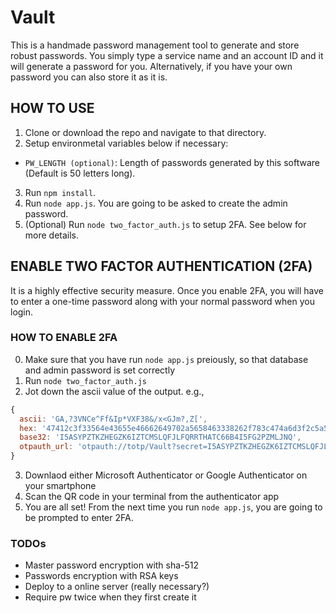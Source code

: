 # Vault

This is a handmade password management tool to generate and store robust passwords.
You simply type a service name and an account ID and it will generate a password for you.
Alternatively, if you have your own password you can also store it as it is.

## HOW TO USE
1. Clone or download the repo and navigate to that directory.
2. Setup environmetal variables below if necessary:
  - `PW_LENGTH (optional)`: Length of passwords generated by this software (Default is 50 letters long).
3. Run `npm install`.
4. Run `node app.js`. You are going to be asked to create the admin password.
5. (Optional) Run `node two_factor_auth.js` to setup 2FA. See below for more details.


## ENABLE TWO FACTOR AUTHENTICATION (2FA)
It is a highly effective security measure. Once you enable 2FA, you will have to enter a one-time password along with your normal password when you login.
### HOW TO ENABLE 2FA
0. Make sure that you have run `node app.js` preiously, so that database and admin password is set correctly
1. Run `node two_factor_auth.js`
2. Jot down the ascii value of the output. e.g.,
  ```javascript
  {
    ascii: 'GA,?3VNCe^Ff&Ip*VXF38&/x<GJm?,Z[',
    hex: '47412c3f33564e43655e46662649702a5658463338262f783c474a6d3f2c5a5b',
    base32: 'I5ASYPZTKZHEGZK6IZTCMSLQFJLFQRRTHATC66B4I5FG2PZMLJNQ',
    otpauth_url: 'otpauth://totp/Vault?secret=I5ASYPZTKZHEGZK6IZTCMSLQFJLFQRRTHATC66B4I5FG2PZMLJNQ'
  }
  ```
3. Downlaod either Microsoft Authenticator or Google Authenticator on your smartphone
4. Scan the QR code in your terminal from the authenticator app
6. You are all set! From the next time you run `node app.js`, you are going to be prompted to enter 2FA.

### TODOs
- Master password encryption with sha-512
- Passwords encryption with RSA keys
- Deploy to a online server (really necessary?)
- Require pw twice when they first create it